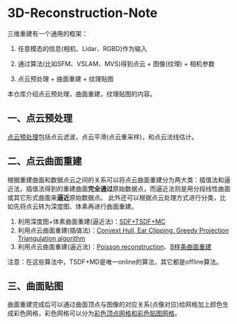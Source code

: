 # 3D-Reconstruction-Note
三维重建有一个通用的框架：

1. 任意模态的信息(相机、Lidar、RGBD)作为输入

2. 通过算法(比如SFM、VSLAM、MVS)得到点云 + 图像(纹理) + 相机参数

3. 点云预处理 + 曲面重建 + 纹理贴图

本仓库介绍点云预处理，曲面重建，纹理贴图的内容。

## 一、点云预处理
[点云预处理](docs/pointcloud_preprocessing/pre_processing.ipynb)包括点云滤波，点云平滑(点云重采样)，和点云法线估计。

## 二、点云曲面重建
根据重建曲面和数据点云之间的关系可以将点云曲面重建分为两大类：插值法和逼近法，插值法得到的重建曲面**完全通过**原始数据点，而逼近法则是用分段线性曲面或其它形式曲面来**逼近**原始数据点。
此外还可以根据点云处理方式进行分类，比如先将点云转为深度图、体素再进行曲面重建。

1. 利用深度图+体素曲面重建(逼近法)：[SDF+TSDF+MC](docs/surface_reconstruction/TSDF.ipynb)
2. 利用点云曲面重建(插值法)：[Convext Hull, Ear Clipping, Greedy Projection Triangulation algorithm](docs/surface_reconstruction/pointMeshing.ipynb)
3. 利用点云曲面重建(逼近法)：[Poisson reconstruction](docs/surface_reconstruction/Poisson.md)、[B样条曲面重建](docs/surface_reconstruction/Bspline.ipynb)

注意：在这些算法中，TSDF+MD是唯一online的算法，其它都是offline算法。

## 三、曲面贴图
曲面重建完成后可以通过曲面顶点与图像的对应关系(点像对应)给网格加上颜色生成彩色网格，彩色网格可以分为[彩色顶点网格和彩色贴图网格](docs/color_mesh/color_mesh.ipynb)。



